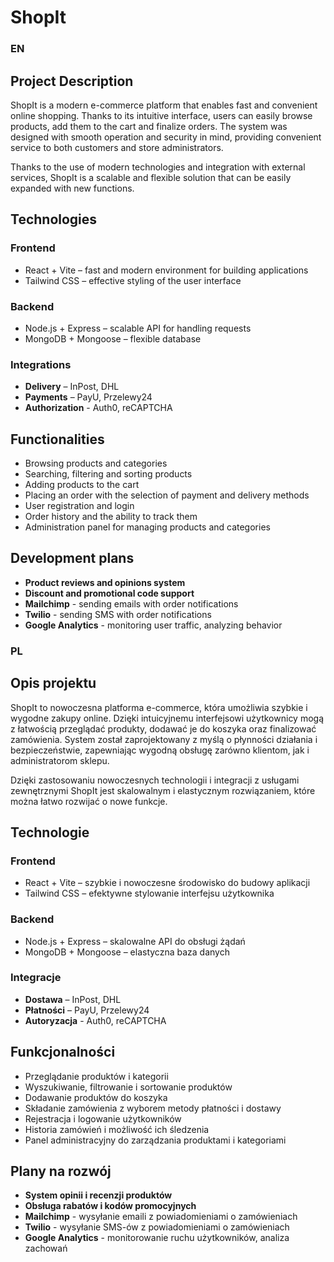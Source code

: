 # ShopIt

### EN
## **Project Description**
ShopIt is a modern e-commerce platform that enables fast and convenient online shopping. Thanks to its intuitive interface, users can easily browse products, add them to the cart and finalize orders. The system was designed with smooth operation and security in mind, providing convenient service to both customers and store administrators.

Thanks to the use of modern technologies and integration with external services, ShopIt is a scalable and flexible solution that can be easily expanded with new functions.

## **Technologies**
### **Frontend**
- React + Vite – fast and modern environment for building applications
- Tailwind CSS – effective styling of the user interface

### **Backend**
- Node.js + Express – scalable API for handling requests
- MongoDB + Mongoose – flexible database

### **Integrations**
- **Delivery** – InPost, DHL
- **Payments** – PayU, Przelewy24
- **Authorization** - Auth0, reCAPTCHA

## **Functionalities**
- Browsing products and categories
- Searching, filtering and sorting products
- Adding products to the cart
- Placing an order with the selection of payment and delivery methods
- User registration and login
- Order history and the ability to track them
- Administration panel for managing products and categories

## **Development plans**
- **Product reviews and opinions system**
- **Discount and promotional code support**
- **Mailchimp** - sending emails with order notifications
- **Twilio** - sending SMS with order notifications
- **Google Analytics** - monitoring user traffic, analyzing behavior

### PL
## **Opis projektu**  
ShopIt to nowoczesna platforma e-commerce, która umożliwia szybkie i wygodne zakupy online. Dzięki intuicyjnemu interfejsowi użytkownicy mogą z łatwością przeglądać produkty, dodawać je do koszyka oraz finalizować zamówienia. System został zaprojektowany z myślą o płynności działania i bezpieczeństwie, zapewniając wygodną obsługę zarówno klientom, jak i administratorom sklepu.

Dzięki zastosowaniu nowoczesnych technologii i integracji z usługami zewnętrznymi ShopIt jest skalowalnym i elastycznym rozwiązaniem, które można łatwo rozwijać o nowe funkcje.

## **Technologie**  
### **Frontend**  
- React + Vite – szybkie i nowoczesne środowisko do budowy aplikacji  
- Tailwind CSS – efektywne stylowanie interfejsu użytkownika  

### **Backend**  
- Node.js + Express – skalowalne API do obsługi żądań  
- MongoDB + Mongoose – elastyczna baza danych  

### **Integracje**  
- **Dostawa** – InPost, DHL
- **Płatności** – PayU, Przelewy24
- **Autoryzacja** - Auth0, reCAPTCHA
  
## **Funkcjonalności**  
- Przeglądanie produktów i kategorii  
- Wyszukiwanie, filtrowanie i sortowanie produktów  
- Dodawanie produktów do koszyka  
- Składanie zamówienia z wyborem metody płatności i dostawy  
- Rejestracja i logowanie użytkowników  
- Historia zamówień i możliwość ich śledzenia  
- Panel administracyjny do zarządzania produktami i kategoriami  

## **Plany na rozwój** 
- **System opinii i recenzji produktów**  
- **Obsługa rabatów i kodów promocyjnych**  
- **Mailchimp** - wysyłanie emaili z powiadomieniami o zamówieniach
- **Twilio** - wysyłanie SMS-ów z powiadomieniami o zamówieniach
- **Google Analytics** - monitorowanie ruchu użytkowników, analiza zachowań
  